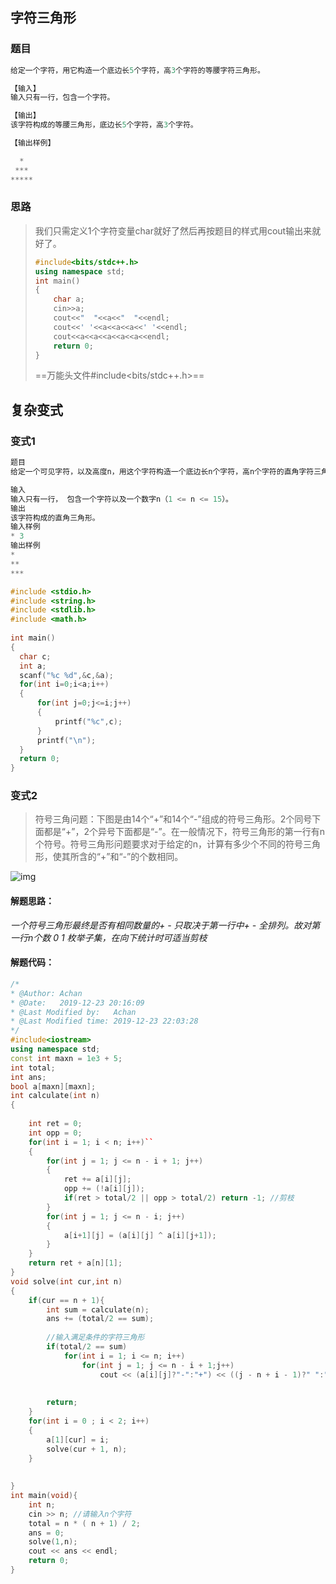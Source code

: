 ## 字符三角形

### 题目

```c++
给定一个字符，用它构造一个底边长5个字符，高3个字符的等腰字符三角形。

【输入】
输入只有一行，包含一个字符。

【输出】
该字符构成的等腰三角形，底边长5个字符，高3个字符。

【输出样例】

  *
 ***
*****
```

### 思路

> 我们只需定义1个字符变量char就好了然后再按题目的样式用cout输出来就好了。
>
> ```c++
> #include<bits/stdc++.h>
> using namespace std;
> int main()
> {
>     char a;
>     cin>>a;
>     cout<<"  "<<a<<"  "<<endl;
>     cout<<' '<<a<<a<<a<<' '<<endl;
>     cout<<a<<a<<a<<a<<a<<endl;
>     return 0;
> }
> ```
>
> ==万能头文件#include<bits/stdc++.h>==

## 复杂变式

### 变式1

```c++
题目
给定一个可见字符，以及高度n，用这个字符构造一个底边长n个字符，高n个字符的直角字符三角形。

输入
输入只有一行， 包含一个字符以及一个数字n（1 <= n <= 15）。
输出
该字符构成的直角三角形。
输入样例
* 3
输出样例
*
**
***
```

```c++
#include <stdio.h>
#include <string.h>
#include <stdlib.h>
#include <math.h>
 
int main()
{
  char c;
  int a;
  scanf("%c %d",&c,&a);
  for(int i=0;i<a;i++)
  {
      for(int j=0;j<=i;j++)
      {
          printf("%c",c);
      }
      printf("\n");
  }
  return 0;
}
```

### 变式2

> 符号三角问题：下图是由14个“+”和14个“-”组成的符号三角形。2个同号下面都是“+”，2个异号下面都是“-”。在一般情况下，符号三角形的第一行有n个符号。符号三角形问题要求对于给定的n，计算有多少个不同的符号三角形，使其所含的“+”和“-”的个数相同。 

![img](https://img-blog.csdnimg.cn/a2b30120c74b42ffbb31278fe8b5badb.png)

#### 解题思路：

*一个符号三角形最终是否有相同数量的+ - 只取决于第一行中+ - 全排列。故对第一行n个数 0 1 枚举子集，在向下统计时可适当剪枝*

####  解题代码：

```c++
/*
* @Author: Achan
* @Date:   2019-12-23 20:16:09
* @Last Modified by:   Achan
* @Last Modified time: 2019-12-23 22:03:28
*/
#include<iostream>
using namespace std;
const int maxn = 1e3 + 5;
int total;
int ans;
bool a[maxn][maxn];
int calculate(int n)
{
 
	int ret = 0;
	int opp = 0;
	for(int i = 1; i < n; i++)``
	{
		for(int j = 1; j <= n - i + 1; j++)
		{
			ret += a[i][j];
			opp += (!a[i][j]);
			if(ret > total/2 || opp > total/2) return -1; //剪枝
		}
		for(int j = 1; j <= n - i; j++)
		{
			a[i+1][j] = (a[i][j] ^ a[i][j+1]);
		}
	}
	return ret + a[n][1];
}
void solve(int cur,int n)
{
	if(cur == n + 1){
		int sum = calculate(n);
		ans += (total/2 == sum); 
		
		//输入满足条件的字符三角形
		if(total/2 == sum) 
			for(int i = 1; i <= n; i++)
				for(int j = 1; j <= n - i + 1;j++)
					cout << (a[i][j]?"-":"+") << ((j - n + i - 1)?" ":"\n");
		
 
		return;
	} 
	for(int i = 0 ; i < 2; i++)
	{
		a[1][cur] = i;
		solve(cur + 1, n);
	}
 
	
}
int main(void){
	int n;
	cin >> n; //请输入n个字符
	total = n * ( n + 1) / 2;
	ans = 0;
	solve(1,n);
	cout << ans << endl;
	return 0;
}
```

